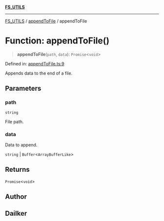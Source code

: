 [**FS_UTILS**](../../README.md)

***

[FS_UTILS](../../README.md) / [appendToFile](../README.md) / appendToFile

# Function: appendToFile()

> **appendToFile**(`path`, `data`): `Promise`\<`void`\>

Defined in: [appendToFile.ts:9](https://github.com/dailker/everyutil-js/blob/b3e269da55b7d96c15eb37e98c5c4f6b94f05f6f/src/fs/appendToFile.ts#L9)

Appends data to the end of a file.

## Parameters

### path

`string`

File path.

### data

Data to append.

`string` | `Buffer`\<`ArrayBufferLike`\>

## Returns

`Promise`\<`void`\>

## Author

## Dailker
